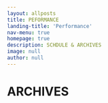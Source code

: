 ```yaml
---
layout: allposts
title: PEFORMANCE
landing-title: 'Performance'
nav-menu: true
homepage: true
description: SCHDULE & ARCHIVES
image: null
author: null
---
```


<h1>ARCHIVES</h1>
